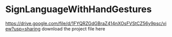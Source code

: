 # SignLanguageWithHandGestures
https://drive.google.com/file/d/1FYQRZGdGBraZ414nXOsFVStCZ56y9psc/view?usp=sharing
download the project file here
